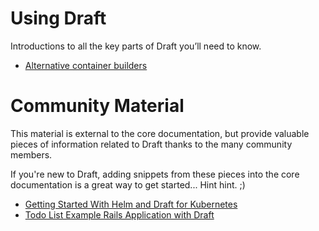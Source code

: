 # Using Draft

Introductions to all the key parts of Draft you’ll need to know.

- [Alternative container builders][]

# Community Material

This material is external to the core documentation, but provide valuable pieces of information related to Draft thanks to the many community members.

If you're new to Draft, adding snippets from these pieces into the core documentation is a great way to get started... Hint hint. ;)

- [Getting Started With Helm and Draft for Kubernetes](https://radu-matei.com/blog/k8s-helm-draft-azure/)
- [Todo List Example Rails Application with Draft](https://github.com/michelleN/todo-app)


[alternative container builders]: alternative-container-builders.md
